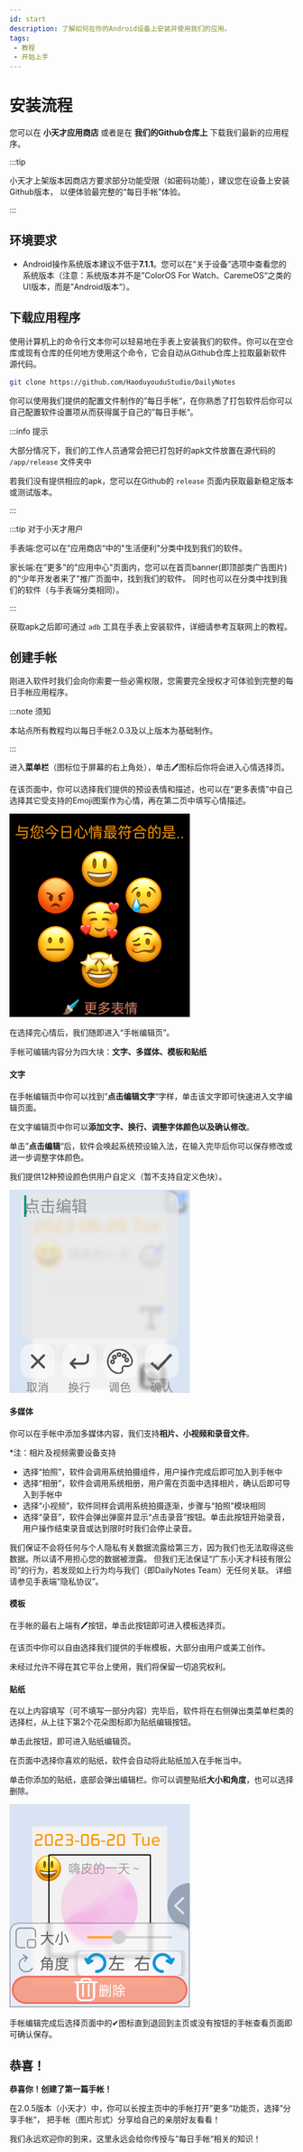 ```yaml
---
id: start
description: 了解如何在你的Android设备上安装并使用我们的应用。
tags:
 - 教程
 - 开始上手
---
```

# 安装流程

您可以在 **小天才应用商店** 或者是在 **我们的Github仓库上** 下载我们最新的应用程序。

:::tip

小天才上架版本因商店方要求部分功能受限（如密码功能），建议您在设备上安装Github版本，
以便体验最完整的“每日手帐”体验。

:::

## 环境要求

- Android操作系统版本建议不低于**7.1.1**。您可以在“关于设备”选项中查看您的系统版本（注意：系统版本并不是”ColorOS For Watch、CaremeOS“之类的UI版本，而是”Android版本“）。

## 下载应用程序

使用计算机上的命令行文本你可以轻易地在手表上安装我们的软件。你可以在空仓库或现有仓库的任何地方使用这个命令，它会自动从Github仓库上拉取最新软件源代码。

```bash
git clone https://github.com/HaoduyouduStudio/DailyNotes
```

你可以使用我们提供的配置文件制作的”每日手帐“，在你熟悉了打包软件后你可以自己配置软件设置项从而获得属于自己的”每日手帐“。

:::info 提示

大部分情况下，我们的工作人员通常会把已打包好的apk文件放置在源代码的 `/app/release` 文件夹中

若我们没有提供相应的apk，您可以在Github的 `release` 页面内获取最新稳定版本或测试版本。

:::

:::tip 对于小天才用户

手表端:您可以在”应用商店“中的"生活便利"分类中找到我们的软件。

家长端:在”更多"的"应用中心"页面内，您可以在首页banner(即顶部类广告图片)的"少年开发者来了"推广页面中，找到我们的软件。
同时也可以在分类中找到我们的软件（与手表端分类相同）。

:::

获取apk之后即可通过 `adb` 工具在手表上安装软件，详细请参考互联网上的教程。

## 创建手帐

刚进入软件时我们会向你索要一些必需权限，您需要完全授权才可体验到完整的每日手帐应用程序。

:::note 须知

本站点所有教程均以每日手帐2.0.3及以上版本为基础制作。

:::

进入**菜单栏**（图标位于屏幕的右上角处），单击🖊图标后你将会进入心情选择页。

在该页面中，你可以选择我们提供的预设表情和描述，也可以在“更多表情”中自己选择其它受支持的Emoji图案作为心情，再在第二页中填写心情描述。

![心情选择页](./assets/ch_emoji.png)

在选择完心情后，我们随即进入“手帐编辑页”。

手帐可编辑内容分为四大块：**文字、多媒体、模板和贴纸**


#### 文字

在手帐编辑页中你可以找到”**点击编辑文字**“字样，单击该文字即可快速进入文字编辑页面。

在文字编辑页中你可以**添加文字、换行、调整字体颜色以及确认修改**。

单击”**点击编辑**“后，软件会唤起系统预设输入法，在输入完毕后你可以保存修改或进一步调整字体颜色。

我们提供12种预设颜色供用户自定义（暂不支持自定义色块）。

![文字编辑页](./assets/edit_text.png)

#### 多媒体

你可以在手帐中添加多媒体内容，我们支持**相片、小视频和录音文件**。

*注：相片及视频需要设备支持

- 选择“拍照”，软件会调用系统拍摄组件，用户操作完成后即可加入到手帐中
- 选择“相册”，软件会调用系统相册，用户需在页面中选择相片，确认后即可导入到手帐中
- 选择“小视频”，软件同样会调用系统拍摄逐渐，步骤与“拍照”模块相同
- 选择“录音”，软件会弹出弹窗并显示“点击录音”按钮。单击此按钮开始录音，用户操作结束录音或达到限时时我们会停止录音。

我们保证不会将任何与个人隐私有关数据流露给第三方，因为我们也无法取得这些数据。所以请不用担心您的数据被泄露。
但我们无法保证“广东小天才科技有限公司”的行为，若发现如上行为均与我们（即DailyNotes Team）无任何关联。
详细请参见手表端“隐私协议”。

#### 模板

在手帐的最右上端有🖊按钮，单击此按钮即可进入模板选择页。

在该页中你可以自由选择我们提供的手帐模板，大部分由用户或美工创作。

未经过允许不得在其它平台上使用，我们将保留一切追究权利。

#### 贴纸

在以上内容填写（可不填写一部分内容）完毕后，软件将在右侧弹出类菜单栏类的选择栏，从上往下第2个花朵图标即为贴纸编辑按钮。

单击此按钮，即可进入贴纸编辑页。

在页面中选择你喜欢的贴纸，软件会自动将此贴纸加入在手帐当中。

单击你添加的贴纸，底部会弹出编辑栏。你可以调整贴纸**大小和角度**，也可以选择删除。

![贴纸编辑页](./assets/edit_m.png)

手帐编辑完成后选择页面中的✔图标直到退回到主页或没有按钮的手帐查看页面即可确认保存。

## 恭喜！

**恭喜你！创建了第一篇手帐！**

在2.0.5版本（小天才）中，你可以长按主页中的手帐打开”更多“功能页，选择”分享手帐“，
把手帐（图片形式）分享给自己的亲朋好友看看！

我们永远欢迎你的到来，这里永远会给你传授与”每日手帐“相关的知识！
